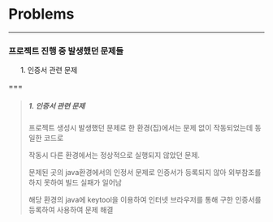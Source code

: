 <h1>Problems</h1>

---
<h3>프로젝트 진행 중 발생했던 문제들</h3>
<ol>1. 인증서 관련 문제</ol>

===
> <h5>1. 인증서 관련 문제</h5>
> 프로젝트 생성시 발생했던 문제로 한 환경(집)에서는 문제 없이 작동되었는데 동일한 코드로
> 
> 작동시 다른 환경에서는 정상적으로 실행되지 않았던 문제.
> 
> 문제된 곳의 java환경에서의 인정서 문제로 인증서가 등록되지 않아 외부참조를 하지 못하여 빌드 실패가 일어남
> 
> 해당 환경의 java에 keytool을 이용하여 인터넷 브라우저를 통해 구한 인증서를 등록하여 사용하여 문제 해결
